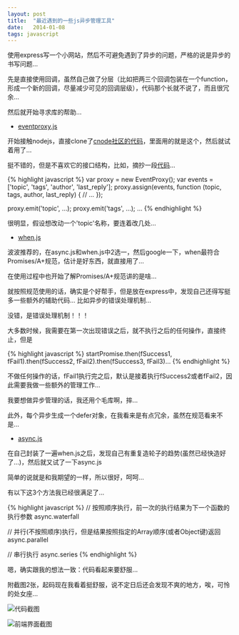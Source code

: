 ```yaml
---
layout: post
title:  "最近遇到的一些js异步管理工具"
date:   2014-01-08
tags: javascript
--- 
```


使用express写一个小网站，然后不可避免遇到了异步的问题，严格的说是异步的书写问题…

先是直接使用回调，虽然自己做了分层（比如把两三个回调包装在一个function，形成一个新的回调，尽量减少可见的回调层级），代码那个长就不说了，而且很冗余…

然后就开始寻求库的帮助…

* [eventproxy.js](https://github.com/JacksonTian/eventproxy)

开始接触nodejs，直接clone了[cnode社区的代码](https://github.com/cnodejs/nodeclub)，里面用的就是这个，然后就试着用了…

挺不错的，但是不喜欢它的接口结构，比如，摘抄一段[代码](https://github.com/cnodejs/nodeclub/blob/master/proxy/topic.js)…

{% highlight javascript %}
var proxy = new EventProxy();
var events = ['topic', 'tags', 'author', 'last_reply'];
proxy.assign(events, function (topic, tags, author, last_reply) {
  // …
});

proxy.emit('topic', …);
proxy.emit('tags', …);
…
{% endhighlight %}

很明显，假设想改动一个'topic'名称，要连着改几处…

* [when.js](https://github.com/cujojs/when)

波波推荐的，在async.js和when.js中2选一，然后google一下，when最符合Promises/A+规范，估计是好东西，就直接用了…

在使用过程中也开始了解Promises/A+规范讲的是啥…

就按照规范使用的话，确实是个好帮手，但是放在express中，发现自己还得写挺多一些额外的辅助代码… 比如异步的错误处理机制…

没错，是错误处理机制！！！

大多数时候，我需要在第一次出现错误之后，就不执行之后的任何操作，直接终止，但是

{% highlight javascript %}
startPromise.then(fSuccess1, fFail1).then(fSuccess2, fFail2).then(fSuccess3, fFail3)…
{% endhighlight %}

不做任何操作的话，fFail1执行完之后，默认是接着执行fSuccess2或者fFail2，因此需要我做一些额外的管理工作…

我要想做异步管理的话，我还用个毛库啊，摔…

此外，每个异步生成一个defer对象，在我看来是有点冗余，虽然在规范看来不是…

* [async.js](https://github.com/caolan/async)

在自己封装了一遍when.js之后，发现自己有重复造轮子的趋势(虽然已经快造好了…)，然后就又试了一下async.js

简单的说就是和我期望的一样，所以很好，呵呵…

有以下这3个方法我已经很满足了…

{% highlight javascript %}
// 按照顺序执行，前一次的执行结果为下一个函数的执行参数
async.waterfall

// 并行(不按照顺序)执行，但是结果按照指定的Array顺序(或者Object键)返回
async.parallel

// 串行执行
async.series
{% endhighlight %}

嗯，确实跟我的想法一致：代码看起来要舒服…

附截图2张，起码现在我看着挺舒服，说不定日后还会发现不爽的地方，唉，可怜的处女座…

![代码截图](https://raw.github.com/huaxinjiayou/blog/gh-pages/image/async-code.png)

![前端界面截图](https://raw.github.com/huaxinjiayou/blog/gh-pages/image/async-page.png)